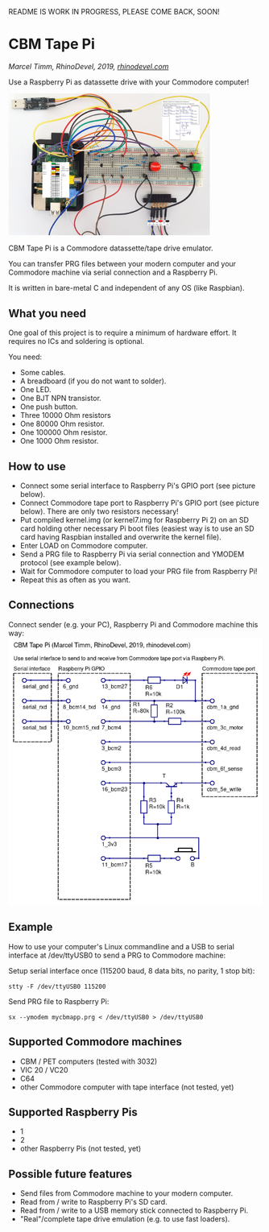 README IS WORK IN PROGRESS, PLEASE COME BACK, SOON!

# CBM Tape Pi
*Marcel Timm, RhinoDevel, 2019, [rhinodevel.com](http://rhinodevel.com/)*

Use a Raspberry Pi as datassette drive with your Commodore computer!

<img src="./docs/Photo%20of%20connected%20Raspberry%20Pi%201.jpg" alt="Photo" width="400"/>

CBM Tape Pi is a Commodore datassette/tape drive emulator.

You can transfer PRG files between your modern computer and your Commodore machine via serial connection and a Raspberry Pi.

It is written in bare-metal C and independent of any OS (like Raspbian).

## What you need

One goal of this project is to require a minimum of hardware effort. It requires no ICs and soldering is optional.

You need:

- Some cables.
- A breadboard (if you do not want to solder).
- One LED.
- One BJT NPN transistor.
- One push button.
- Three 10000 Ohm resistors
- One 80000 Ohm resistor.
- One 100000 Ohm resistor.
- One 1000 Ohm resistor.

## How to use

- Connect some serial interface to Raspberry Pi's GPIO port (see picture below).
- Connect Commodore tape port to Raspberry Pi's GPIO port (see picture below). There are only two resistors necessary!
- Put compiled kernel.img (or kernel7.img for Raspberry Pi 2) on an SD card holding other necessary Pi boot files (easiest way is to use an SD card having Raspbian installed and overwrite the kernel file).
- Enter LOAD on Commodore computer.
- Send a PRG file to Raspberry Pi via serial connection and YMODEM protocol (see example below).
- Wait for Commodore computer to load your PRG file from Raspberry Pi!
- Repeat this as often as you want.

## Connections
Connect sender (e.g. your PC), Raspberry Pi and Commodore machine this way:
![Wiring](./docs/Serial%20to%20CBM%20tape%20via%20Raspberry%20Pi%20(Marcel%20Timm%2C%20RhinoDevel).png)

## Example

How to use your computer's Linux commandline and a USB to serial interface at /dev/ttyUSB0 to send a PRG to Commodore machine:

Setup serial interface once (115200 baud, 8 data bits, no parity, 1 stop bit):
```shell
stty -F /dev/ttyUSB0 115200
```
Send PRG file to Raspberry Pi:
```shell
sx --ymodem mycbmapp.prg < /dev/ttyUSB0 > /dev/ttyUSB0
```
## Supported Commodore machines

- CBM / PET computers (tested with 3032)
- VIC 20 / VC20
- C64
- other Commodore computer with tape interface (not tested, yet)

## Supported Raspberry Pis

- 1
- 2
- other Raspberry Pis (not tested, yet)

## Possible future features

- Send files from Commodore machine to your modern computer.
- Read from / write to Raspberry Pi's SD card.
- Read from / write to a USB memory stick connected to Raspberry Pi.
- "Real"/complete tape drive emulation (e.g. to use fast loaders).
